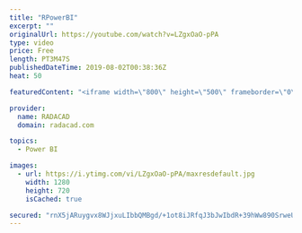 ```yaml
---
title: "RPowerBI"
excerpt: ""
originalUrl: https://youtube.com/watch?v=LZgxOaO-pPA
type: video
price: Free
length: PT3M47S
publishedDateTime: 2019-08-02T00:38:36Z
heat: 50

featuredContent: "<iframe width=\"800\" height=\"500\" frameborder=\"0\" src=\"https://www.youtube.com/embed/LZgxOaO-pPA\" allow=\"accelerometer; autoplay; encrypted-media; gyroscope; picture-in-picture\" allowfullscreen></iframe>"

provider:
  name: RADACAD
  domain: radacad.com

topics:
  - Power BI

images:
  - url: https://i.ytimg.com/vi/LZgxOaO-pPA/maxresdefault.jpg
    width: 1280
    height: 720
    isCached: true

secured: "rnX5jARuygvx8WJjxuLIbbQMBgd/+1ot8iJRfqJ3bJwIbdR+39hWw890SrweU+/ofd8427YaflVAFdJS+9BLOXTV+wz7ayS9DMhaIuthFgvhS++2VDYc3/JJXaAvUuCa2KcYZR9GSvBYEUFd3I8Sq+lkuzHnaJlXqSbex7gnddstcJwtROVbs2a2WTPkbuxhucyJ52U6bP+rHn5Rd9rWeFMNV6zIQNyBKNSh9U3rfbQ7KSpWNlJOycqvFRNChQZulOK2RIpmJo2/tyihW8OlxkvL//e1d851aDYrFk/P/F45mwdFAKrGbWXfuMGSJXY0vy9lPPoUuEaHLQ9Pzch5BdwBU9n/0tGeCh8C2S/T9hLDHy8r4QRxmmunsxS05iwdIq5rZsQdVwZ7xbK0hCbV7LqAfDaRvdkRAI5hgDC22Pg=;ZS2TDyDtTu1NV7isdW73FQ=="
---
```


